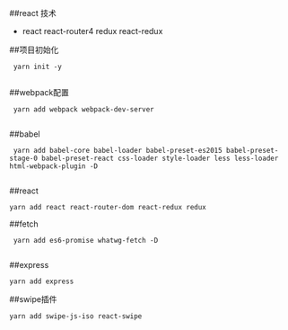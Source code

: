 ##react 技术
- react react-router4 redux react-redux

##项目初始化
```
 yarn init -y
 
```

##webpack配置
```
 yarn add webpack webpack-dev-server
 
```

##babel
```
 yarn add babel-core babel-loader babel-preset-es2015 babel-preset-stage-0 babel-preset-react css-loader style-loader less less-loader html-webpack-plugin -D
 
```

##react
``` 
yarn add react react-router-dom react-redux redux

```
##fetch
```
 yarn add es6-promise whatwg-fetch -D
 
```

##express 
``` 
yarn add express 

```

##swipe插件 
``` 
yarn add swipe-js-iso react-swipe
```
